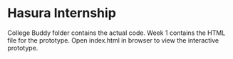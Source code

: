 # Hasura Internship
 College Buddy folder contains the actual code. 
 Week 1 contains the HTML file for the prototype. Open index.html in browser to view the interactive prototype.
